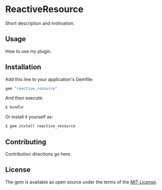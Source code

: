 # ReactiveResource
Short description and motivation.

## Usage
How to use my plugin.

## Installation
Add this line to your application's Gemfile:

```ruby
gem "reactive_resource"
```

And then execute:
```bash
$ bundle
```

Or install it yourself as:
```bash
$ gem install reactive_resource
```

## Contributing
Contribution directions go here.

## License
The gem is available as open source under the terms of the [MIT License](https://opensource.org/licenses/MIT).
